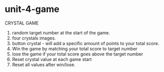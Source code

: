 # unit-4-game

CRYSTAL GAME
1. random target number at the start of the game.
2. four crystals images. 
3. button crystal - will add a specific amount of points to your total score.
4. Win the game by matching your total score to target number
5. lose the game if your total score goes above the target number
6. Reset crystal value at each game start
7. Reset all values after win/lose.